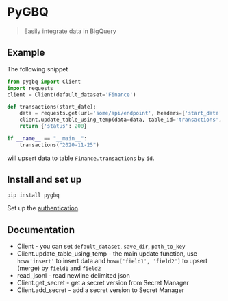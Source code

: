 # PyGBQ

> Easily integrate data in BigQuery

## Example

The following snippet

```python
from pygbq import Client
import requests
client = Client(default_dataset='Finance')

def transactions(start_date):
    data = requests.get(url='some/api/endpoint', headers={'start_date': start_date}).json()
    client.update_table_using_temp(data=data, table_id='transactions', how=['id'])
    return {'status': 200}

if __name__ == "__main__":
    transactions("2020-11-25")
```

will upsert data to table `Finance.transactions` by `id`.

## Install and set up

`pip install pygbq`

Set up the [authentication](https://cloud.google.com/docs/authentication/getting-started).

## Documentation

* Client - you can set `default_dataset`, `save_dir`, `path_to_key`
* Client.update_table_using_temp - the main update function, use `how='insert'` to insert data 
and `how=['field1', 'field2']` to upsert (merge) by `field1` and `field2`  
* read_jsonl - read newline delimited json  
* Client.get_secret - get a secret version from Secret Manager  
* Client.add_secret - add a secret version to Secret Manager